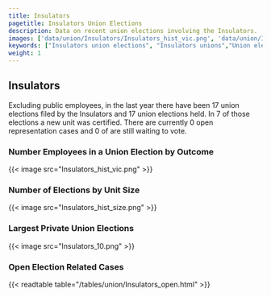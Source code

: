 ```yaml
---
title: Insulators
pagetitle: Insulators Union Elections
description: Data on recent union elections involving the Insulators.
images: ['data/union/Insulators/Insulators_hist_vic.png', 'data/union/Insulators/Insulators_hist_size.png', 'data/union/Insulators/Insulators_10.png']
keywords: ["Insulators union elections", "Insulators unions","Union elections"]
weight: 1
---
```

##  Insulators

Excluding public employees, in the last year there have been 17 union elections filed by the Insulators and 17 union elections held. In 7 of those elections a new unit was certified. There are currently 0 open representation cases and 0 of are still waiting to vote.

### Number Employees in a Union Election by Outcome
{{< image src="Insulators_hist_vic.png" >}}

### Number of Elections by Unit Size
{{< image src="Insulators_hist_size.png" >}}

### Largest Private Union Elections
{{< image src="Insulators_10.png" >}}

### Open Election Related Cases
{{< readtable table="/tables/union/Insulators_open.html" >}}

